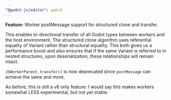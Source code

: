 ```yaml
---
"@godot-js/editor": patch
---
```


**Feature:** Worker postMessage support for structured clone and transfer.

This enables bi-directional transfer of all Godot types between
workers and the host environment. The structured clone algorithm
uses referential equality of Variant rather than structural
equality. This both gives us a performance boost and also ensures
that if the same Variant is referred to in nested structures,
upon deserialization, these relationships will remain intact.

`JSWorkerParent.transfer()` is now deprecated since `postMessage` can
achieve the same and more.

As before, this is still a v8 only feature. I would say this makes
workers somewhat LESS experimental, but not yet stable.
